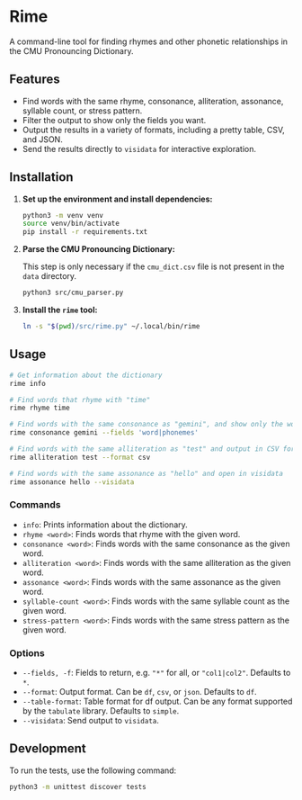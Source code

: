 # Rime

A command-line tool for finding rhymes and other phonetic relationships in the CMU Pronouncing Dictionary.

## Features

*   Find words with the same rhyme, consonance, alliteration, assonance, syllable count, or stress pattern.
*   Filter the output to show only the fields you want.
*   Output the results in a variety of formats, including a pretty table, CSV, and JSON.
*   Send the results directly to `visidata` for interactive exploration.

## Installation

1.  **Set up the environment and install dependencies:**

    ```bash
    python3 -m venv venv
    source venv/bin/activate
    pip install -r requirements.txt
    ```

2.  **Parse the CMU Pronouncing Dictionary:**

    This step is only necessary if the `cmu_dict.csv` file is not present in the `data` directory.

    ```bash
    python3 src/cmu_parser.py
    ```

3.  **Install the `rime` tool:**

    ```bash
    ln -s "$(pwd)/src/rime.py" ~/.local/bin/rime
    ```

## Usage

```bash
# Get information about the dictionary
rime info

# Find words that rhyme with "time"
rime rhyme time

# Find words with the same consonance as "gemini", and show only the word and phonemes
rime consonance gemini --fields 'word|phonemes'

# Find words with the same alliteration as "test" and output in CSV format
rime alliteration test --format csv

# Find words with the same assonance as "hello" and open in visidata
rime assonance hello --visidata
```

### Commands

*   `info`: Prints information about the dictionary.
*   `rhyme <word>`: Finds words that rhyme with the given word.
*   `consonance <word>`: Finds words with the same consonance as the given word.
*   `alliteration <word>`: Finds words with the same alliteration as the given word.
*   `assonance <word>`: Finds words with the same assonance as the given word.
*   `syllable-count <word>`: Finds words with the same syllable count as the given word.
*   `stress-pattern <word>`: Finds words with the same stress pattern as the given word.

### Options

*   `--fields, -f`: Fields to return, e.g. `"*"` for all, or `"col1|col2"`. Defaults to `*`.
*   `--format`: Output format. Can be `df`, `csv`, or `json`. Defaults to `df`.
*   `--table-format`: Table format for df output. Can be any format supported by the `tabulate` library. Defaults to `simple`.
*   `--visidata`: Send output to `visidata`.

## Development

To run the tests, use the following command:

```bash
python3 -m unittest discover tests
```